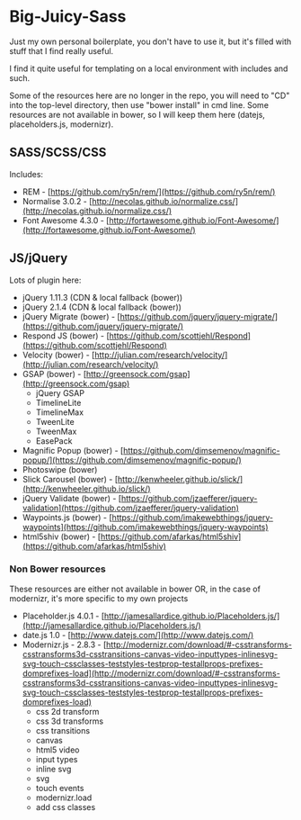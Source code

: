 Big-Juicy-Sass
==============

Just my own personal boilerplate, you don't have to use it, but it's filled with stuff that I find really useful.

I find it quite useful for templating on a local environment with includes and such.


Some of the resources here are no longer in the repo, you will need to "CD" into the top-level directory, then use "bower install" in cmd line. Some resources are not available in bower, so I will keep them here (datejs, placeholders.js, modernizr).

## SASS/SCSS/CSS

Includes:

- REM - [https://github.com/ry5n/rem/](https://github.com/ry5n/rem/)
- Normalise 3.0.2 - [http://necolas.github.io/normalize.css/](http://necolas.github.io/normalize.css/)
- Font Awesome 4.3.0 - [http://fortawesome.github.io/Font-Awesome/](http://fortawesome.github.io/Font-Awesome/)

## JS/jQuery
Lots of plugin here:

- jQuery 1.11.3 (CDN & local fallback (bower))
- jQuery 2.1.4 (CDN & local fallback (bower))
- jQuery Migrate (bower) - [https://github.com/jquery/jquery-migrate/](https://github.com/jquery/jquery-migrate/)
- Respond JS (bower) - [https://github.com/scottjehl/Respond](https://github.com/scottjehl/Respond)
- Velocity (bower) - [http://julian.com/research/velocity/](http://julian.com/research/velocity/)
- GSAP (bower) - [http://greensock.com/gsap](http://greensock.com/gsap)
    - jQuery GSAP
    - TimelineLite
    - TimelineMax
    - TweenLite
    - TweenMax
    - EasePack
- Magnific Popup (bower) - [https://github.com/dimsemenov/magnific-popup/](https://github.com/dimsemenov/magnific-popup/)
- Photoswipe (bower)
- Slick Carousel (bower) - [http://kenwheeler.github.io/slick/](http://kenwheeler.github.io/slick/)
- jQuery Validate (bower) - [https://github.com/jzaefferer/jquery-validation](https://github.com/jzaefferer/jquery-validation)
- Waypoints.js (bower) - [https://github.com/imakewebthings/jquery-waypoints](https://github.com/imakewebthings/jquery-waypoints)
- html5shiv (bower) - [https://github.com/afarkas/html5shiv](https://github.com/afarkas/html5shiv)
### Non Bower resources
These resources are either not available in bower OR, in the case of modernizr, it's more specific to my own projects
- Placeholder.js 4.0.1 - [http://jamesallardice.github.io/Placeholders.js/](http://jamesallardice.github.io/Placeholders.js/)
- date.js 1.0 - [http://www.datejs.com/](http://www.datejs.com/)
- Modernizr.js - 2.8.3 - [http://modernizr.com/download/#-csstransforms-csstransforms3d-csstransitions-canvas-video-inputtypes-inlinesvg-svg-touch-cssclasses-teststyles-testprop-testallprops-prefixes-domprefixes-load](http://modernizr.com/download/#-csstransforms-csstransforms3d-csstransitions-canvas-video-inputtypes-inlinesvg-svg-touch-cssclasses-teststyles-testprop-testallprops-prefixes-domprefixes-load)
    - css 2d transform
    - css 3d transforms
    - css transitions
    - canvas
    - html5 video
    - input types
    - inline svg
    - svg
    - touch events
    - modernizr.load
    - add css classes
